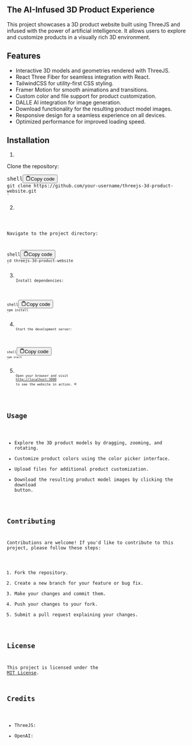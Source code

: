 ## The AI-Infused 3D Product Experience

This project showcases a 3D product website built using ThreeJS and infused with the power of artificial intelligence. It allows users to explore and customize products in a visually rich 3D environment.
## Features
- Interactive 3D models and geometries rendered with ThreeJS.
- React Three Fiber for seamless integration with React.
- TailwindCSS for utility-first CSS styling.
- Framer Motion for smooth animations and transitions.
- Custom color and file support for product customization.
- DALLE AI integration for image generation.
- Download functionality for the resulting product model images.
- Responsive design for a seamless experience on all devices.
- Optimized performance for improved loading speed.

## Installation
1. 
Clone the repository:
<pre><div class="bg-black rounded-md mb-4"><div class="flex items-center relative text-gray-200 bg-gray-800 px-4 py-2 text-xs font-sans justify-between rounded-t-md"><span>shell</span><button class="flex ml-auto gap-2"><svg stroke="currentColor" fill="none" stroke-width="2" viewBox="0 0 24 24" stroke-linecap="round" stroke-linejoin="round" class="h-4 w-4" height="1em" width="1em" xmlns="http://www.w3.org/2000/svg"><path d="M16 4h2a2 2 0 0 1 2 2v14a2 2 0 0 1-2 2H6a2 2 0 0 1-2-2V6a2 2 0 0 1 2-2h2"></path><rect x="8" y="2" width="8" height="4" rx="1" ry="1"></rect></svg>Copy code</button></div><div class="p-4 overflow-y-auto"><code class="!whitespace-pre hljs language-shell p-4">git clone https://github.com/your-username/threejs-3d-product-website.git
`</code></div></div></pre>
2. <code class="!whitespace-pre hljs language-shell p-4">
Navigate to the project directory:
<pre><div class="bg-black rounded-md mb-4"><div class="flex items-center relative text-gray-200 bg-gray-800 px-4 py-2 text-xs font-sans justify-between rounded-t-md"><span>shell</span><button class="flex ml-auto gap-2"><svg stroke="currentColor" fill="none" stroke-width="2" viewBox="0 0 24 24" stroke-linecap="round" stroke-linejoin="round" class="h-4 w-4" height="1em" width="1em" xmlns="http://www.w3.org/2000/svg"><path d="M16 4h2a2 2 0 0 1 2 2v14a2 2 0 0 1-2 2H6a2 2 0 0 1-2-2V6a2 2 0 0 1 2-2h2"></path><rect x="8" y="2" width="8" height="4" rx="1" ry="1"></rect></svg>Copy code</button></div><div class="p-4 overflow-y-auto"><code class="!whitespace-pre hljs language-shell p-4">cd threejs-3d-product-website
`</code></div></div></pre></code>
3. <code class="!whitespace-pre hljs language-shell p-4"><code class="!whitespace-pre hljs language-shell p-4">
Install dependencies:
<pre><div class="bg-black rounded-md mb-4"><div class="flex items-center relative text-gray-200 bg-gray-800 px-4 py-2 text-xs font-sans justify-between rounded-t-md"><span>shell</span><button class="flex ml-auto gap-2"><svg stroke="currentColor" fill="none" stroke-width="2" viewBox="0 0 24 24" stroke-linecap="round" stroke-linejoin="round" class="h-4 w-4" height="1em" width="1em" xmlns="http://www.w3.org/2000/svg"><path d="M16 4h2a2 2 0 0 1 2 2v14a2 2 0 0 1-2 2H6a2 2 0 0 1-2-2V6a2 2 0 0 1 2-2h2"></path><rect x="8" y="2" width="8" height="4" rx="1" ry="1"></rect></svg>Copy code</button></div><div class="p-4 overflow-y-auto"><code class="!whitespace-pre hljs language-shell p-4">npm install
`</code></div></div></pre></code></code>
4. <code class="!whitespace-pre hljs language-shell p-4"><code class="!whitespace-pre hljs language-shell p-4"><code class="!whitespace-pre hljs language-shell p-4">
Start the development server:
<pre><div class="bg-black rounded-md mb-4"><div class="flex items-center relative text-gray-200 bg-gray-800 px-4 py-2 text-xs font-sans justify-between rounded-t-md"><span>shell</span><button class="flex ml-auto gap-2"><svg stroke="currentColor" fill="none" stroke-width="2" viewBox="0 0 24 24" stroke-linecap="round" stroke-linejoin="round" class="h-4 w-4" height="1em" width="1em" xmlns="http://www.w3.org/2000/svg"><path d="M16 4h2a2 2 0 0 1 2 2v14a2 2 0 0 1-2 2H6a2 2 0 0 1-2-2V6a2 2 0 0 1 2-2h2"></path><rect x="8" y="2" width="8" height="4" rx="1" ry="1"></rect></svg>Copy code</button></div><div class="p-4 overflow-y-auto"><code class="!whitespace-pre hljs language-shell p-4">npm start
`</code></div></div></pre></code></code></code>
5. <code class="!whitespace-pre hljs language-shell p-4"><code class="!whitespace-pre hljs language-shell p-4"><code class="!whitespace-pre hljs language-shell p-4">
Open your browser and visit <a href="http://localhost:3000" target="_new">http://localhost:3000</a> to see the website in action.
</code></code><

## Usage
- Explore the 3D product models by dragging, zooming, and rotating.
- Customize product colors using the color picker interface.
- Upload files for additional product customization.
- Download the resulting product model images by clicking the download button.

## Contributing
Contributions are welcome! If you'd like to contribute to this project, please follow these steps:

1. Fork the repository.
2. Create a new branch for your feature or bug fix.
3. Make your changes and commit them.
4. Push your changes to your fork.
5. Submit a pull request explaining your changes.

## License
This project is licensed under the <a href="LICENSE" target="_new">MIT License</a>.
## Credits

- ThreeJS:
- OpenAI:
